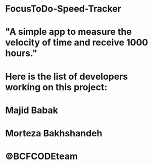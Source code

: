 # FocusToDo-Speed-Tracker

# "A simple app to measure the velocity of time and receive 1000 hours."

# Here is the list of developers working on this project:

# Majid Babak
# Morteza Bakhshandeh

# ©BCFCODEteam 







